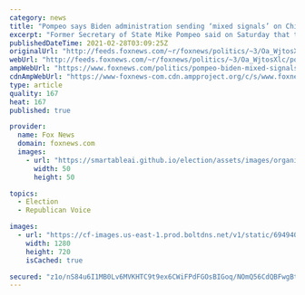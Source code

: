 ```yaml
---
category: news
title: "Pompeo says Biden administration sending ‘mixed signals’ on China's human rights abuses"
excerpt: "Former Secretary of State Mike Pompeo said on Saturday that the Biden administration has sent \"mixed signals\" on the Chinese persecution of religious minorities in Xinjiang -- and called for the administration to impose \"real costs\" on Beijing."
publishedDateTime: 2021-02-28T03:09:25Z
originalUrl: "http://feeds.foxnews.com/~r/foxnews/politics/~3/Oa_WjtosXlc/pompeo-biden-mixed-signals-chinas-human-rights-abuses"
webUrl: "http://feeds.foxnews.com/~r/foxnews/politics/~3/Oa_WjtosXlc/pompeo-biden-mixed-signals-chinas-human-rights-abuses"
ampWebUrl: "https://www.foxnews.com/politics/pompeo-biden-mixed-signals-chinas-human-rights-abuses.amp"
cdnAmpWebUrl: "https://www-foxnews-com.cdn.ampproject.org/c/s/www.foxnews.com/politics/pompeo-biden-mixed-signals-chinas-human-rights-abuses.amp"
type: article
quality: 167
heat: 167
published: true

provider:
  name: Fox News
  domain: foxnews.com
  images:
    - url: "https://smartableai.github.io/election/assets/images/organizations/foxnews.com-50x50.jpg"
      width: 50
      height: 50

topics:
  - Election
  - Republican Voice

images:
  - url: "https://cf-images.us-east-1.prod.boltdns.net/v1/static/694940094001/f4390b48-7d19-4e62-b1c3-bf5adacaa001/436db621-11ed-418d-9084-282486783be2/1280x720/match/image.jpg"
    width: 1280
    height: 720
    isCached: true

secured: "z1o/nS84u6I1MB0Lv6MVKHTC9t9ex6CWiFPdFGOsBIGoq/NOmQ56CdQBFwgBtsTgOpVIjkh6rnaI/Af2Rk+c5LrvlOsyE5BOGj+FxqKPRqXCsxjqwQkFmphdkIviM6eyfVugC6gR9ZUoApcn0gEAPTgRFOJsBADOg574QkioDvh7zNYBQu9yZGw2sZHo3xztv0OITaJBm6LVdom7gRIEYDCvV7APP5JjMW+DuWPhPmFFXwUL2Hag4t06j6JT1W4WnoRiItCA/VWujl4C8b8Fj4ugYzjOLe8OS1FqF38yKhUZLKMZtGKUYMdlyI+sNhvNSLLNU7OYZj6W5/kqTTHByNnS+jZZwtXfnQw2UTgOlvM=;xkRZ55jvkXj7jRIfrUI5og=="
---
```


